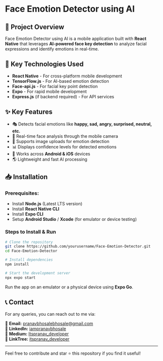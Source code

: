 # Face Emotion Detector using AI

## 📌 Project Overview
Face Emotion Detector using AI is a mobile application built with **React Native** that leverages **AI-powered face key detection** to analyze facial expressions and identify emotions in real-time.

## 🔑 Key Technologies Used
- **React Native** - For cross-platform mobile development
- **TensorFlow.js** - For AI-based emotion detection
- **Face-api.js** - For facial key point detection
- **Expo** - For rapid mobile development
- **Express.js** (if backend required) - For API services

## ✨ Key Features
- 🎭 Detects facial emotions like **happy, sad, angry, surprised, neutral, etc.**
- 📸 Real-time face analysis through the mobile camera
- 📂 Supports image uploads for emotion detection
- 📊 Displays confidence levels for detected emotions
- 🔄 Works across **Android & iOS** devices
- 🌎 Lightweight and fast AI processing

## 📥 Installation
### Prerequisites:
- Install **Node.js** (Latest LTS version)
- Install **React Native CLI**
- Install **Expo CLI**
- Setup **Android Studio** / **Xcode** (for emulator or device testing)

### Steps to Install & Run
```bash
# Clone the repository
git clone https://github.com/yourusername/Face-Emotion-Detector.git
cd Face-Emotion-Detector

# Install dependencies
npm install

# Start the development server
npx expo start
```
Run the app on an emulator or a physical device using **Expo Go**.

## 📞 Contact
For any queries, you can reach out to me via:

📧 **Email:** [pranavbhosalebhosale@gmail.com](mailto:pranavbhosalebhosale@gmail.com)  
📱 **LinkedIn:** [iampranavbhosale](https://www.linkedin.com/in/iampranavbhosale)  
📝 **Medium:** [Itspranav_developer](https://medium.com/@itspranav_developer)  
🔗 **LinkTree:** [itspranav_developer](https://linktr.ee/itspranav_developer)  

---
Feel free to contribute and star ⭐ this repository if you find it useful!

